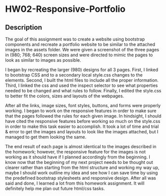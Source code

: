 # HW02-Responsive-Portfolio

## Description

The goal of this assignment was to create a website using bootstrap components and recreate a portfolio website to be similar to the attached images in the assets folder. We were given a screenshot of the three pages in (980; 768; 640) screen sizes and were directed to mimic the pages to look as similar to images as possible. 

I began by recreating the larger (980) designs for all 3 pages. First, I linked to bootstrap CSS and to a secondary local style.css changes to the elements. Second, I built the html files to include all the proper information. Third, I linked the css and used the inspect selector to see what properties needed to be changed and what rules to follow. Finally, I edited the style.css to better fit the colors, sizes and layouts of the webpages. 

After all the links, image sizes, font styles, buttons, and forms were properly working. I began to work on the responsive features in order to make sure that the pages followed the rules for each given image. In hindsight, I should have cited the responsive features before working so much on the style.css in order to make this task easier to accomplish. It took a lot of time and trial & error to get the images and layouts to look like the images attached, but I managed to get them looking the same. 

The end result of each page is almost identical to the images described in the homework; however, the responsive feature for the images is not working as it should have if I planned accordingly from the beginning. I know now that the beginning of my next project needs to be thought out clearer rather than starting from the html structure and working my way up, maybe I should work outline my idea and see how I can save time by using the predefined bootstrap stylesheets and responsive design. After all was said and done, I learned a lot from this homework assignment. It will definitely help me plan out future html/css tasks. 